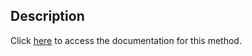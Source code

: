 ## Description

Click [here](https://github.com/4d/4D-NetKit#oauth2provider) to access the documentation for this method.
